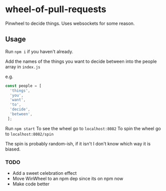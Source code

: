 # wheel-of-pull-requests
Pinwheel to decide things. Uses websockets for some reason.

## Usage

Run `npm i` if you haven't already.

Add the names of the things you want to decide between into the people array in `index.js`

e.g.

```javascript
const people = [ 
  'things',
  'you',
  'want',
  'to',
  'decide',
  'between',
 ];
```

Run `npm start`
To see the wheel go to `localhost:8082`
To spin the wheel go to `localhost:8082/spin`


The spin is probably random-ish, if it isn't I don't know which way it is biased.


### TODO
 - Add a sweet celebration effect
 - Move WinWheel to an npm dep since its on npm now
 - Make code better
